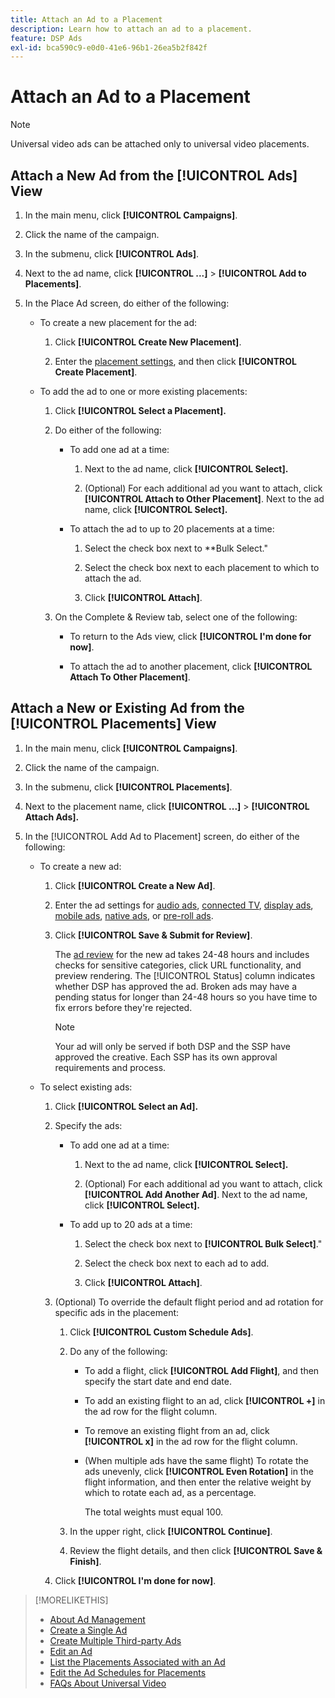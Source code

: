 ```yaml
---
title: Attach an Ad to a Placement
description: Learn how to attach an ad to a placement.
feature: DSP Ads
exl-id: bca590c9-e0d0-41e6-96b1-26ea5b2f842f
---
```

# Attach an Ad to a Placement

>[!NOTE]
>
>Universal video ads can be attached only to universal video placements.

## Attach a New Ad from the [!UICONTROL Ads] View

1. In the main menu, click **[!UICONTROL Campaigns]**.

1. Click the name of the campaign.

1. In the submenu, click **[!UICONTROL Ads]**.

1. Next to the ad name, click  **[!UICONTROL ...]** > **[!UICONTROL Add to Placements]**.

1. In the Place Ad screen, do either of the following:

    * To create a new placement for the ad:

        1. Click **[!UICONTROL Create New Placement]**.

        1. Enter the [placement settings](/help/dsp/campaign-management/placements/placement-settings.md), and then click **[!UICONTROL Create Placement]**.

    * To add the ad to one or more existing placements:

        1. Click **[!UICONTROL Select a Placement].**

        1. Do either of the following:

            * To add one ad at a time:

                1. Next to the ad name, click **[!UICONTROL Select].**

                1. (Optional) For each additional ad you want to attach, click **[!UICONTROL Attach to Other Placement]**. Next to the ad name, click **[!UICONTROL Select].**

            * To attach the ad to up to 20 placements at a time:

                1. Select the check box next to **Bulk Select."

                1. Select the check box next to each placement to which to attach the ad.

                1. Click **[!UICONTROL Attach]**.

        1. On the Complete & Review tab, select one of the following:

            * To return to the Ads view, click **[!UICONTROL I'm done for now]**.

            * To attach the ad to another placement, click **[!UICONTROL Attach To Other Placement]**.

## Attach a New or Existing Ad from the [!UICONTROL Placements] View

1. In the main menu, click **[!UICONTROL Campaigns]**.

1. Click the name of the campaign.

1. In the submenu, click **[!UICONTROL Placements]**.

1. Next to the placement name, click  **[!UICONTROL ...]** > **[!UICONTROL Attach Ads].**

1. In the [!UICONTROL Add Ad to Placement] screen, do either of the following:

    * To create a new ad:

       1. Click **[!UICONTROL Create a New Ad]**.

       1. Enter the ad settings for [audio ads](ad-settings-audio.md), [connected TV](ad-settings-connected-tv.md), [display ads](ad-settings-display.md), [mobile ads](ad-settings-mobile.md), [native ads](ad-settings-native.md), or [pre-roll ads](ad-settings-pre-roll.md).

       1. Click **[!UICONTROL Save & Submit for Review]**.

           The [ad review](ad-about.md) for the new ad takes 24-48 hours and includes checks for sensitive categories, click URL functionality, and preview rendering. The [!UICONTROL Status] column indicates whether DSP has approved the ad. Broken ads may have a pending status for longer than 24-48 hours so you have time to fix errors before they're rejected.

           >[!NOTE]
           >
           >Your ad will only be served if both DSP and the SSP have approved the creative. Each SSP has its own approval requirements and process.

    * To select existing ads:

       1. Click **[!UICONTROL Select an Ad].**

       1. Specify the ads:

           * To add one ad at a time:

              1. Next to the ad name, click **[!UICONTROL Select].**

              1. (Optional) For each additional ad you want to attach, click **[!UICONTROL Add Another Ad]**. Next to the ad name, click **[!UICONTROL Select].**

           * To add up to 20 ads at a time:

              1. Select the check box next to **[!UICONTROL Bulk Select]**."

              1. Select the check box next to each ad to add.

              1. Click **[!UICONTROL Attach]**.

       1. (Optional) To override the default flight period and ad rotation for specific ads in the placement:

           1. Click **[!UICONTROL Custom Schedule Ads]**.

           1. Do any of the following:

               * To add a flight, click **[!UICONTROL Add Flight]**, and then specify the start date and end date.

               * To add an existing flight to an ad, click **[!UICONTROL +]** in the ad row for the flight column.

               * To remove an existing flight from an ad, click **[!UICONTROL x]** in the ad row for the flight column.

               * (When multiple ads have the same flight) To rotate the ads unevenly, click **[!UICONTROL Even Rotation]** in the flight information, and then enter the relative weight by which to rotate each ad, as a percentage.

                  The total weights must equal 100.

           1. In the upper right, click **[!UICONTROL Continue]**.

           1. Review the flight details, and then click **[!UICONTROL Save & Finish]**.

       1. Click **[!UICONTROL I'm done for now]**.

>[!MORELIKETHIS]
>
>* [About Ad Management](ad-about.md)
>* [Create a Single Ad](ad-create.md)
>* [Create Multiple Third-party Ads](ad-create-multiple.md)
>* [Edit an Ad](ad-edit.md)
>* [List the Placements Associated with an Ad](ad-list-placements.md)
>* [Edit the Ad Schedules for Placements](/help/dsp/campaign-management/placements/placement-edit-ad-schedule.md)
>* [FAQs About Universal Video](/help/dsp/campaign-management/faq-universal-video.md)
